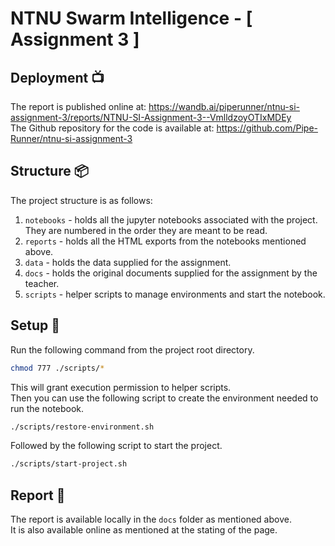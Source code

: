 # NTNU Swarm Intelligence - [ Assignment 3 ]
## Deployment 📺
The report is published online at: https://wandb.ai/piperunner/ntnu-si-assignment-3/reports/NTNU-SI-Assignment-3--VmlldzoyOTIxMDEy  
The Github repository for the code is available at: https://github.com/Pipe-Runner/ntnu-si-assignment-3
## Structure 📦
The project structure is as follows:  
1. `notebooks` - holds all the jupyter notebooks associated with the project. They are numbered in the order they are meant to be read.
2. `reports` - holds all the HTML exports from the notebooks mentioned above.
3. `data` - holds the data supplied for the assignment.
4. `docs` - holds the original documents supplied for the assignment by the teacher.
5. `scripts` - helper scripts to manage environments and start the notebook.

## Setup 🔧
Run the following command from the project root directory.  
```bash
chmod 777 ./scripts/*
```  
This will grant execution permission to helper scripts.  
Then you can use the following script to create the environment needed to run the notebook.  
```bash
./scripts/restore-environment.sh
```
Followed by the following script to start the project.  
```bash
./scripts/start-project.sh
```
## Report 📔
The report is available locally in the `docs` folder as mentioned above.  
It is also available online as mentioned at the stating of the page.
